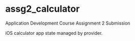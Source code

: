 # assg2_calculator

Application Development Course Assignment 2 Submission

iOS calculator app state managed by provider.

